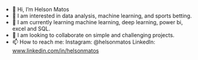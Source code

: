 - 👋 Hi, I’m Helson Matos
- 👀 I am interested in data analysis, machine learning, and sports betting.
- 🌱 I am currently learning machine learning, deep learning, power bi, excel and SQL.
- 💞️ I am looking to collaborate on simple and challenging projects.
- 📫 How to reach me: Instagram: @helsonmatos LinkedIn: www.linkedin.com/in/helsonmatos

<!---
helsonmatos/helsonmatos is a ✨ special ✨ repository because its `README.md` (this file) appears on your GitHub profile.
You can click the Preview link to take a look at your changes.
--->
